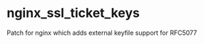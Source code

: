 nginx_ssl_ticket_keys
=====================

Patch for nginx which adds external keyfile support for RFC5077
